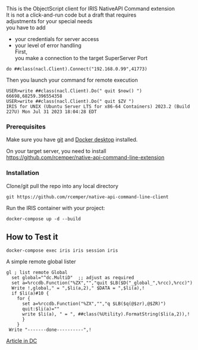 This is the ObjectScript client for IRIS NativeAPI Command extension  
It is not a click-and-run code but a draft that requires   
adjustments for your special needs    
you have to add   
- your credentials for server access    
- your level of error handling    
First,    
you make a connection to the target SuperServer Port   
````   
do ##class(nacl.Client).Connect("192.168.0.99",41773)   
````    

Then you launch your command for remote execution    
````   
USER>write ##class(nacl.Client).Do(" quit $now() ")     
66698,68259.396554358    
USER>write ##class(nacl.Client).Do(" quit $ZV ")   
IRIS for UNIX (Ubuntu Server LTS for x86-64 Containers) 2023.2 (Build 227U) Mon Jul 31 2023 18:04:28 EDT   
````   
 
### Prerequisites
Make sure you have [git](https://git-scm.com/book/en/v2/Getting-Started-Installing-Git) and [Docker desktop](https://www.docker.com/products/docker-desktop) installed.    

On your target server, you need to install    
https://github.com/rcemper/native-api-command-line-extension    

### Installation   
Clone/git pull the repo into any local directory  

````    
git https://github.com/rcemper/native-api-command-line-client    
````    
   
Run the IRIS container with your project:   

````
docker-compose up -d --build    
````
## How to Test it    

````
docker-compose exec iris iris session iris    
````   

A simple remote global lister  

````
gl ; list remote Global    
  set global="^dc.MultiD"  ;; adjust as required    
  set a=%rccdb.Function("%ZX","","quit $LB($D("_global_",%rcc),%rcc)")    
  Write !,global," = ",$li(a,2)," $DATA = ",$li(a),!     
  if $li(a)#10 {    
    for {     
      set a=%rccdb.Function("%ZX","","q $LB($q(@$zr),@$ZR)")   
      quit:$li(a)=""    
      write $li(a), " = ", ##class(%Utility).FormatString($li(a,2)),!    
      }    
    }    
 Write "-------done----------",!   
````

[Article in DC](https://community.intersystems.com/post/remote-global-listing-using-nativeapi-objectscript-2)
  
        
